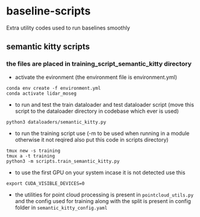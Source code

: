 # baseline-scripts
Extra utility codes used to run baselines smoothly

## semantic kitty scripts
### the files are placed in training_script_semantic_kitty directory

- activate the evironment (the environment file is environment.yml)
```
conda env create -f environment.yml
conda activate lidar_moseg
```
- to run and test the train dataloader and test dataloader script (move this script to the dataloader directory in codebase which ever is used)
```
python3 dataloaders/semantic_kitty.py
```
- to run the training script use (-m to be used when running in a module otherwise it not reqired also put this code in scripts directory)
```
tmux new -s training
tmux a -t training
python3 -m scripts.train_semantic_kitty.py 
```
- to use the first GPU on your system incase  it is not detected use this
```
export CUDA_VISIBLE_DEVICES=0
```
- the utilities for point cloud  processing is present in `pointcloud_utils.py` and the config used for training along with the split is present in config folder in `semantic_kitty_config.yaml`